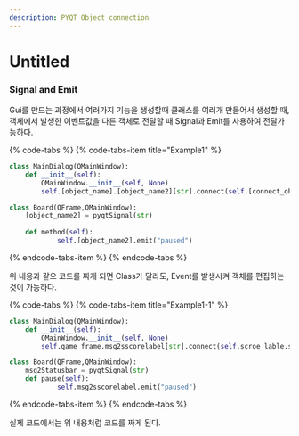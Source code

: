 ```yaml
---
description: PYQT Object connection
---
```


# Untitled

### Signal and Emit

Gui를 만드는 과정에서 여러가지 기능을 생성할때 클래스를 여러개 만들어서 생성할 때, 객체에서 발생한 이벤트값을 다른 객체로 전달할 때 Signal과 Emit를 사용하여 전달가능하다.

{% code-tabs %}
{% code-tabs-item title="Example1" %}
```python
class MainDialog(QMainWindow):
    def __init__(self):
        QMainWindow.__init__(self, None)
        self.[object_name].[object_name2][str].connect(self.[connect_object].method)

class Board(QFrame,QMainWindow):
    [object_name2] = pyqtSignal(str)
                
    def method(self):
            self.[object_name2].emit("paused")
```
{% endcode-tabs-item %}
{% endcode-tabs %}

위 내용과 같으 코드를 짜게 되면 Class가 달라도, Event를 발생시켜 객체를 편집하는 것이 가능하다.

{% code-tabs %}
{% code-tabs-item title="Example1-1" %}
```python
class MainDialog(QMainWindow):
    def __init__(self):
        QMainWindow.__init__(self, None)
        self.game_frame.msg2sscorelabel[str].connect(self.scroe_lable.setText)

class Board(QFrame,QMainWindow):
    msg2Statusbar = pyqtSignal(str)
    def pause(self):
            self.msg2sscorelabel.emit("paused")
```
{% endcode-tabs-item %}
{% endcode-tabs %}

실제 코드에서는 위 내용처럼 코드를 짜게 된다.

